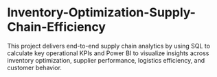 # Inventory-Optimization-Supply-Chain-Efficiency
This project delivers end-to-end supply chain analytics by using SQL to calculate key operational KPIs and Power BI to visualize insights across inventory optimization, supplier performance, logistics efficiency, and customer behavior.
